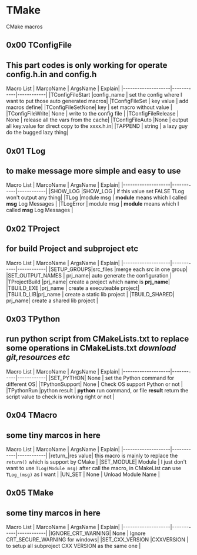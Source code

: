 # TMake
CMake macros 
## 0x00 TConfigFile 
This part codes is only working for operate config.h.in and config.h
-----------
Macro List 
| MarcoName | ArgsName | Explain|
|--------------------|------------|------------|
|TConfigFileStart |config_name | set the config where I want to put those auto generated macros|
|TConfigFileSet | key value | add macros define|
|TConfigFileSetNone| key | set macro without value |
|TConfigFileWrite| None | write to the config file |
|TConfigFileRelease | None | release all the vars from the cache|
|TConfigFileAuto |None | output all key:value for direct copy to the xxxx.h.in|
|TAPPEND | string | a lazy guy do the bugged lazy thing|
 
 ## 0x01 TLog
 to make message more simple and easy to use 
 ---------
 Macro List 
| MarcoName | ArgsName | Explain|
|--------------------|------------|------------|
|SHOW_LOG |SHOW_LOG | if this value set FALSE TLog won't output any thing|
|TLog |module msg | **module**  means which I called  **msg** Log Messages |
|TLogError | module msg | **module**  means which I called  **msg** Log Messages |


## 0x02 TProject
for build Project and subproject etc
---------
 Macro List 
| MarcoName | ArgsName | Explain|
|--------------------|------------|------------|
|SETUP_GROUPS|src_files |merge each src in one group|
|SET_OUTPUT_NAMES | prj_name| auto generate the configuration |
|TProjectBuild |prj_name| create a project which name is **prj_name**|
|TBUILD_EXE |prj_name | create a executeable project|
|TBUILD_LIB|prj_name | create a static lib project |
|TBUILD_SHARED| prj_name| create a shared lib project |

## 0x03 TPython
run python script from CMakeLists.txt to replace some operations in CMakeLists.txt *download git,resources etc*
---------
 Macro List 
| MarcoName | ArgsName | Explain|
|--------------------|------------|------------|
|SET_PYTHON| None | set the Python command for different OS|
|TPythonSupport| None | Check OS support Python or not |
|TPythonRun |python result | **python** run command, or file **result** return the script value to check is working right or not | 

## 0x04 TMacro 
some tiny marcos in here 
---------
 Macro List 
| MarcoName | ArgsName | Explain|
|--------------------|------------|------------|
|return_|res value| this macro is mainly to replace the `return()` which is support by CMake |
|SET_MODULE| Module | I just don't want to use `TLog(Module msg)` after call the macro, in CMakeList can use `TLog_(msg)` as I want |
|UN_SET | None | Unload Module Name |

## 0x05 TMake 
some tiny marcos in here 
---------
 Macro List 
| MarcoName | ArgsName | Explain|
|--------------------|------------|------------|
|IGNORE_CRT_WARNING| None | Ignore CRT_SECURE_WARNING for windows|
|SET_CXX_VERSION |CXXVERSION | to setup all subproject CXX VERSION as the same one |
